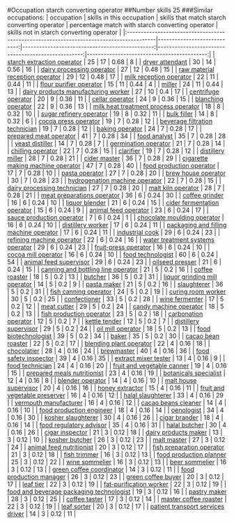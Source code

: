 #Occupation starch converting operator
##Number skills 25
###Similar occupations:
| occupation                                                                              |   skills in this occupation |   skills that match starch converting operator |   percentage match with starch converting operator |   skills not in starch converting operator |
|:----------------------------------------------------------------------------------------|----------------------------:|-----------------------------------------------:|---------------------------------------------------:|-------------------------------------------:|
| [starch extraction operator](starch_extraction_operator.md)                             |                          25 |                                             17 |                                               0.68 |                                          8 |
| [dryer attendant](dryer_attendant.md)                                                   |                          30 |                                             14 |                                               0.56 |                                         16 |
| [dairy processing operator](dairy_processing_operator.md)                               |                          27 |                                             12 |                                               0.48 |                                         15 |
| [raw material reception operator](raw_material_reception_operator.md)                   |                          29 |                                             12 |                                               0.48 |                                         17 |
| [milk reception operator](milk_reception_operator.md)                                   |                          22 |                                             11 |                                               0.44 |                                         11 |
| [flour purifier operator](flour_purifier_operator.md)                                   |                          15 |                                             11 |                                               0.44 |                                          4 |
| [miller](miller.md)                                                                     |                          24 |                                             11 |                                               0.44 |                                         13 |
| [dairy products manufacturing worker](dairy_products_manufacturing_worker.md)           |                          27 |                                             10 |                                               0.4  |                                         17 |
| [centrifuge operator](centrifuge_operator.md)                                           |                          20 |                                              9 |                                               0.36 |                                         11 |
| [cellar operator](cellar_operator.md)                                                   |                          24 |                                              9 |                                               0.36 |                                         15 |
| [blanching operator](blanching_operator.md)                                             |                          22 |                                              9 |                                               0.36 |                                         13 |
| [milk heat treatment process operator](milk_heat_treatment_process_operator.md)         |                          18 |                                              8 |                                               0.32 |                                         10 |
| [sugar refinery operator](sugar_refinery_operator.md)                                   |                          19 |                                              8 |                                               0.32 |                                         11 |
| [bulk filler](bulk_filler.md)                                                           |                          14 |                                              8 |                                               0.32 |                                          6 |
| [cocoa press operator](cocoa_press_operator.md)                                         |                          19 |                                              7 |                                               0.28 |                                         12 |
| [beverage filtration technician](beverage_filtration_technician.md)                     |                          19 |                                              7 |                                               0.28 |                                         12 |
| [baking operator](baking_operator.md)                                                   |                          24 |                                              7 |                                               0.28 |                                         17 |
| [prepared meat operator](prepared_meat_operator.md)                                     |                          41 |                                              7 |                                               0.28 |                                         34 |
| [food analyst](food_analyst.md)                                                         |                          35 |                                              7 |                                               0.28 |                                         28 |
| [yeast distiller](yeast_distiller.md)                                                   |                          14 |                                              7 |                                               0.28 |                                          7 |
| [germination operator](germination_operator.md)                                         |                          21 |                                              7 |                                               0.28 |                                         14 |
| [chilling operator](chilling_operator.md)                                               |                          22 |                                              7 |                                               0.28 |                                         15 |
| [clarifier](clarifier.md)                                                               |                          19 |                                              7 |                                               0.28 |                                         12 |
| [distillery miller](distillery_miller.md)                                               |                          28 |                                              7 |                                               0.28 |                                         21 |
| [cider master](cider_master.md)                                                         |                          36 |                                              7 |                                               0.28 |                                         29 |
| [cigarette making machine operator](cigarette_making_machine_operator.md)               |                          47 |                                              7 |                                               0.28 |                                         40 |
| [food production operator](food_production_operator.md)                                 |                          17 |                                              7 |                                               0.28 |                                         10 |
| [pasta operator](pasta_operator.md)                                                     |                          27 |                                              7 |                                               0.28 |                                         20 |
| [brew house operator](brew_house_operator.md)                                           |                          30 |                                              7 |                                               0.28 |                                         23 |
| [hydrogenation machine operator](hydrogenation_machine_operator.md)                     |                          22 |                                              7 |                                               0.28 |                                         15 |
| [dairy processing technician](dairy_processing_technician.md)                           |                          27 |                                              7 |                                               0.28 |                                         20 |
| [malt kiln operator](malt_kiln_operator.md)                                             |                          28 |                                              7 |                                               0.28 |                                         21 |
| [meat preparations operator](meat_preparations_operator.md)                             |                          36 |                                              6 |                                               0.24 |                                         30 |
| [coffee grinder](coffee_grinder.md)                                                     |                          16 |                                              6 |                                               0.24 |                                         10 |
| [liquor blender](liquor_blender.md)                                                     |                          21 |                                              6 |                                               0.24 |                                         15 |
| [cider fermentation operator](cider_fermentation_operator.md)                           |                          15 |                                              6 |                                               0.24 |                                          9 |
| [animal feed operator](animal_feed_operator.md)                                         |                          23 |                                              6 |                                               0.24 |                                         17 |
| [sauce production operator](sauce_production_operator.md)                               |                           7 |                                              6 |                                               0.24 |                                          1 |
| [chocolate moulding operator](chocolate_moulding_operator.md)                           |                          16 |                                              6 |                                               0.24 |                                         10 |
| [distillery worker](distillery_worker.md)                                               |                          17 |                                              6 |                                               0.24 |                                         11 |
| [packaging and filling machine operator](packaging_and_filling_machine_operator.md)     |                          17 |                                              6 |                                               0.24 |                                         11 |
| [industrial cook](industrial_cook.md)                                                   |                          29 |                                              6 |                                               0.24 |                                         23 |
| [refining machine operator](refining_machine_operator.md)                               |                          22 |                                              6 |                                               0.24 |                                         16 |
| [water treatment systems operator](water_treatment_systems_operator.md)                 |                          29 |                                              6 |                                               0.24 |                                         23 |
| [fruit-press operator](fruit-press_operator.md)                                         |                          16 |                                              6 |                                               0.24 |                                         10 |
| [cocoa mill operator](cocoa_mill_operator.md)                                           |                          16 |                                              6 |                                               0.24 |                                         10 |
| [food technologist](food_technologist.md)                                               |                          60 |                                              6 |                                               0.24 |                                         54 |
| [animal feed supervisor](animal_feed_supervisor.md)                                     |                          29 |                                              6 |                                               0.24 |                                         23 |
| [oilseed presser](oilseed_presser.md)                                                   |                          21 |                                              6 |                                               0.24 |                                         15 |
| [canning and bottling line operator](canning_and_bottling_line_operator.md)             |                          21 |                                              5 |                                               0.2  |                                         16 |
| [coffee roaster](coffee_roaster.md)                                                     |                          18 |                                              5 |                                               0.2  |                                         13 |
| [butcher](butcher.md)                                                                   |                          36 |                                              5 |                                               0.2  |                                         31 |
| [liquor grinding mill operator](liquor_grinding_mill_operator.md)                       |                          14 |                                              5 |                                               0.2  |                                          9 |
| [pasta maker](pasta_maker.md)                                                           |                          21 |                                              5 |                                               0.2  |                                         16 |
| [slaughterer](slaughterer.md)                                                           |                          36 |                                              5 |                                               0.2  |                                         31 |
| [fish canning operator](fish_canning_operator.md)                                       |                          24 |                                              5 |                                               0.2  |                                         19 |
| [curing room worker](curing_room_worker.md)                                             |                          30 |                                              5 |                                               0.2  |                                         25 |
| [confectioner](confectioner.md)                                                         |                          33 |                                              5 |                                               0.2  |                                         28 |
| [wine fermenter](wine_fermenter.md)                                                     |                          17 |                                              5 |                                               0.2  |                                         12 |
| [meat cutter](meat_cutter.md)                                                           |                          29 |                                              5 |                                               0.2  |                                         24 |
| [candy machine operator](candy_machine_operator.md)                                     |                          18 |                                              5 |                                               0.2  |                                         13 |
| [fish production operator](fish_production_operator.md)                                 |                          23 |                                              5 |                                               0.2  |                                         18 |
| [carbonation operator](carbonation_operator.md)                                         |                          12 |                                              5 |                                               0.2  |                                          7 |
| [kettle tender](kettle_tender.md)                                                       |                          12 |                                              5 |                                               0.2  |                                          7 |
| [distillery supervisor](distillery_supervisor.md)                                       |                          29 |                                              5 |                                               0.2  |                                         24 |
| [oil mill operator](oil_mill_operator.md)                                               |                          18 |                                              5 |                                               0.2  |                                         13 |
| [food biotechnologist](food_biotechnologist.md)                                         |                          39 |                                              5 |                                               0.2  |                                         34 |
| [baker](baker.md)                                                                       |                          35 |                                              5 |                                               0.2  |                                         30 |
| [cacao bean roaster](cacao_bean_roaster.md)                                             |                          22 |                                              5 |                                               0.2  |                                         17 |
| [blending plant operator](blending_plant_operator.md)                                   |                          22 |                                              4 |                                               0.16 |                                         18 |
| [chocolatier](chocolatier.md)                                                           |                          28 |                                              4 |                                               0.16 |                                         24 |
| [brewmaster](brewmaster.md)                                                             |                          40 |                                              4 |                                               0.16 |                                         36 |
| [food safety inspector](food_safety_inspector.md)                                       |                          39 |                                              4 |                                               0.16 |                                         35 |
| [extract mixer tester](extract_mixer_tester.md)                                         |                          13 |                                              4 |                                               0.16 |                                          9 |
| [food technician](food_technician.md)                                                   |                          24 |                                              4 |                                               0.16 |                                         20 |
| [fruit and vegetable canner](fruit_and_vegetable_canner.md)                             |                          19 |                                              4 |                                               0.16 |                                         15 |
| [prepared meals nutritionist](prepared_meals_nutritionist.md)                           |                          23 |                                              4 |                                               0.16 |                                         19 |
| [botanicals specialist](botanicals_specialist.md)                                       |                          12 |                                              4 |                                               0.16 |                                          8 |
| [blender operator](blender_operator.md)                                                 |                          14 |                                              4 |                                               0.16 |                                         10 |
| [malt house supervisor](malt_house_supervisor.md)                                       |                          20 |                                              4 |                                               0.16 |                                         16 |
| [honey extractor](honey_extractor.md)                                                   |                          15 |                                              4 |                                               0.16 |                                         11 |
| [fruit and vegetable preserver](fruit_and_vegetable_preserver.md)                       |                          16 |                                              4 |                                               0.16 |                                         12 |
| [halal slaughterer](halal_slaughterer.md)                                               |                          33 |                                              4 |                                               0.16 |                                         29 |
| [vermouth manufacturer](vermouth_manufacturer.md)                                       |                          16 |                                              4 |                                               0.16 |                                         12 |
| [cacao beans cleaner](cacao_beans_cleaner.md)                                           |                          14 |                                              4 |                                               0.16 |                                         10 |
| [food production engineer](food_production_engineer.md)                                 |                          18 |                                              4 |                                               0.16 |                                         14 |
| [oenologist](oenologist.md)                                                             |                          34 |                                              4 |                                               0.16 |                                         30 |
| [kosher slaughterer](kosher_slaughterer.md)                                             |                          30 |                                              4 |                                               0.16 |                                         26 |
| [cigar brander](cigar_brander.md)                                                       |                          18 |                                              4 |                                               0.16 |                                         14 |
| [food regulatory advisor](food_regulatory_advisor.md)                                   |                          35 |                                              4 |                                               0.16 |                                         31 |
| [halal butcher](halal_butcher.md)                                                       |                          30 |                                              4 |                                               0.16 |                                         26 |
| [cigar inspector](cigar_inspector.md)                                                   |                          21 |                                              3 |                                               0.12 |                                         18 |
| [dairy products maker](dairy_products_maker.md)                                         |                          13 |                                              3 |                                               0.12 |                                         10 |
| [kosher butcher](kosher_butcher.md)                                                     |                          26 |                                              3 |                                               0.12 |                                         23 |
| [malt master](malt_master.md)                                                           |                          27 |                                              3 |                                               0.12 |                                         24 |
| [animal feed nutritionist](animal_feed_nutritionist.md)                                 |                          20 |                                              3 |                                               0.12 |                                         17 |
| [fish preparation operator](fish_preparation_operator.md)                               |                          21 |                                              3 |                                               0.12 |                                         18 |
| [fish trimmer](fish_trimmer.md)                                                         |                          16 |                                              3 |                                               0.12 |                                         13 |
| [food production planner](food_production_planner.md)                                   |                          25 |                                              3 |                                               0.12 |                                         22 |
| [wine sommelier](wine_sommelier.md)                                                     |                          16 |                                              3 |                                               0.12 |                                         13 |
| [beer sommelier](beer_sommelier.md)                                                     |                          16 |                                              3 |                                               0.12 |                                         13 |
| [green coffee coordinator](green coffee coordinator.md)                                 |                          14 |                                              3 |                                               0.12 |                                         11 |
| [food production manager](food_production_manager.md)                                   |                          26 |                                              3 |                                               0.12 |                                         23 |
| [green coffee buyer](green_coffee_buyer.md)                                             |                          20 |                                              3 |                                               0.12 |                                         17 |
| [leaf tier](leaf_tier.md)                                                               |                          22 |                                              3 |                                               0.12 |                                         19 |
| [fat-purification worker](fat-purification_worker.md)                                   |                          22 |                                              3 |                                               0.12 |                                         19 |
| [food and beverage packaging technologist](food_and_beverage_packaging_technologist.md) |                          19 |                                              3 |                                               0.12 |                                         16 |
| [pastry maker](pastry_maker.md)                                                         |                          28 |                                              3 |                                               0.12 |                                         25 |
| [coffee taster](coffee_taster.md)                                                       |                          17 |                                              3 |                                               0.12 |                                         14 |
| [master coffee roaster](master_coffee_roaster.md)                                       |                          22 |                                              3 |                                               0.12 |                                         19 |
| [leaf sorter](leaf_sorter.md)                                                           |                          20 |                                              3 |                                               0.12 |                                         17 |
| [patient transport services driver](patient_transport_services_driver.md)               |                          14 |                                              3 |                                               0.12 |                                         11 |
